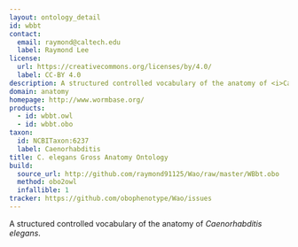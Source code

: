 ```yaml
---
layout: ontology_detail
id: wbbt
contact:
  email: raymond@caltech.edu
  label: Raymond Lee
license:
  url: https://creativecommons.org/licenses/by/4.0/
  label: CC-BY 4.0
description: A structured controlled vocabulary of the anatomy of <i>Caenorhabditis elegans</i>.
domain: anatomy
homepage: http://www.wormbase.org/
products:
  - id: wbbt.owl
  - id: wbbt.obo
taxon:
  id: NCBITaxon:6237
  label: Caenorhabditis
title: C. elegans Gross Anatomy Ontology
build:
  source_url: http://github.com/raymond91125/Wao/raw/master/WBbt.obo
  method: obo2owl
  infallible: 1
tracker: https://github.com/obophenotype/Wao/issues
---
```


A structured controlled vocabulary of the anatomy of <i>Caenorhabditis elegans</i>.
